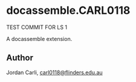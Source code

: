 # docassemble.CARL0118

TEST COMMIT FOR LS 1

A docassemble extension.

## Author

Jordan Carli, carl0118@flinders.edu.au

